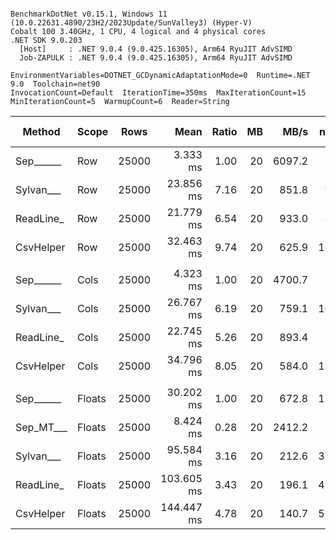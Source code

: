 ```

BenchmarkDotNet v0.15.1, Windows 11 (10.0.22631.4890/23H2/2023Update/SunValley3) (Hyper-V)
Cobalt 100 3.40GHz, 1 CPU, 4 logical and 4 physical cores
.NET SDK 9.0.203
  [Host]     : .NET 9.0.4 (9.0.425.16305), Arm64 RyuJIT AdvSIMD
  Job-ZAPULK : .NET 9.0.4 (9.0.425.16305), Arm64 RyuJIT AdvSIMD

EnvironmentVariables=DOTNET_GCDynamicAdaptationMode=0  Runtime=.NET 9.0  Toolchain=net90  
InvocationCount=Default  IterationTime=350ms  MaxIterationCount=15  
MinIterationCount=5  WarmupCount=6  Reader=String  

```
| Method    | Scope  | Rows  | Mean       | Ratio | MB | MB/s   | ns/row | Allocated   | Alloc Ratio |
|---------- |------- |------ |-----------:|------:|---:|-------:|-------:|------------:|------------:|
| Sep______ | Row    | 25000 |   3.333 ms |  1.00 | 20 | 6097.2 |  133.3 |     1.17 KB |        1.00 |
| Sylvan___ | Row    | 25000 |  23.856 ms |  7.16 | 20 |  851.8 |  954.2 |    10.35 KB |        8.82 |
| ReadLine_ | Row    | 25000 |  21.779 ms |  6.54 | 20 |  933.0 |  871.2 | 73489.65 KB |   62,606.82 |
| CsvHelper | Row    | 25000 |  32.463 ms |  9.74 | 20 |  625.9 | 1298.5 |    19.99 KB |       17.03 |
|           |        |       |            |       |    |        |        |             |             |
| Sep______ | Cols   | 25000 |   4.323 ms |  1.00 | 20 | 4700.7 |  172.9 |     1.18 KB |        1.00 |
| Sylvan___ | Cols   | 25000 |  26.767 ms |  6.19 | 20 |  759.1 | 1070.7 |    10.35 KB |        8.79 |
| ReadLine_ | Cols   | 25000 |  22.745 ms |  5.26 | 20 |  893.4 |  909.8 | 73489.67 KB |   62,399.19 |
| CsvHelper | Cols   | 25000 |  34.796 ms |  8.05 | 20 |  584.0 | 1391.9 | 21340.21 KB |   18,119.71 |
|           |        |       |            |       |    |        |        |             |             |
| Sep______ | Floats | 25000 |  30.202 ms |  1.00 | 20 |  672.8 | 1208.1 |     7.98 KB |        1.00 |
| Sep_MT___ | Floats | 25000 |   8.424 ms |  0.28 | 20 | 2412.2 |  336.9 |    67.01 KB |        8.39 |
| Sylvan___ | Floats | 25000 |  95.584 ms |  3.16 | 20 |  212.6 | 3823.4 |    18.42 KB |        2.31 |
| ReadLine_ | Floats | 25000 | 103.605 ms |  3.43 | 20 |  196.1 | 4144.2 | 73493.38 KB |    9,206.90 |
| CsvHelper | Floats | 25000 | 144.447 ms |  4.78 | 20 |  140.7 | 5777.9 | 22061.91 KB |    2,763.81 |
